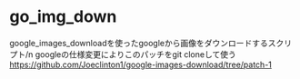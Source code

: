 # go_img_down
google_images_downloadを使ったgoogleから画像をダウンロードするスクリプト/n
googleの仕様変更によりこのパッチをgit cloneして使う https://github.com/Joeclinton1/google-images-download/tree/patch-1
